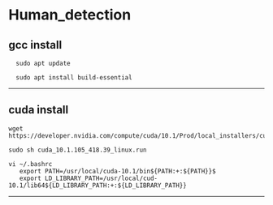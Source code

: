 # Human_detection

gcc install
 -------------
      sudo apt update

      sudo apt install build-essential
---------------
cuda install
---------------
    wget https://developer.nvidia.com/compute/cuda/10.1/Prod/local_installers/cuda_10.1.105_418.39_linux.run

    sudo sh cuda_10.1.105_418.39_linux.run
    
    vi ~/.bashrc
       export PATH=/usr/local/cuda-10.1/bin${PATH:+:${PATH}}$
       export LD_LIBRARY_PATH=/usr/local/cud-10.1/lib64${LD_LIBRARY_PATH:+:${LD_LIBRARY_PATH}}
--------------
